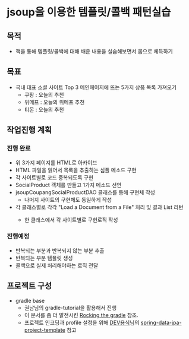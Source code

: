 # jsoup을 이용한 템플릿/콜백 패턴실습

## 목적
* 책을 통해 템플릿/콜백에 대해 배운 내용을 실습해보면서 몸으로 체득하기

## 목표
* 국내 대표 소셜 사이트 Top 3 메인페이지에 뜨는 5가지 상품 목록 가져오기
    * 쿠팡 : 오늘의 추천
    * 위메프 : 오늘의 위메프 추천
    * 티몬 : 오늘의 추천

## 작업진행 계획
### 진행 완료
* 위 3가지 페이지를 HTML로 아카이브
* HTML 파일을 읽어서 목록을 추출하는 심플 메소드 구현
* 각 사이트별로 코드 중복되도록 구현
* SocialProduct 객체를 만들고 1가지 메소드 선언
* jsoupCoupangSocialProductDAO 클래스를 통해 구현체 작성
    * 나머지 사이트의 구현체도 동일하게 작성
* 각 클래스별로 각각 "Load a Document from a File" 처리 및 결과 List<String> 리턴
	* 한 클래스에서 각 사이트별로 구현로직 작성

### 진행예정
* 반복되는 부분과 반복되지 않는 부분 추출
* 반복되는 부분 템플릿 생성
* 콜백으로 실제 처리해야하는 로직 전달

## 프로젝트 구성
* gradle base
    * 권남님의 gradle-tutorial을 활용해서 진행
    * 이 문서를 좀 더 발전시킨 [Rocking the gradle](https://github.com/ihoneymon/rocking-the-gradle) 참조.
	* 프로젝트 인코딩과 profile 설정을 위해 [DEV용식](http://devyongsik.tistory.com)님의 [spring-data-jpa-project-template](https://github.com/need4spd/spring-data-jpa-project-template/blob/master/build.gradle) 참고